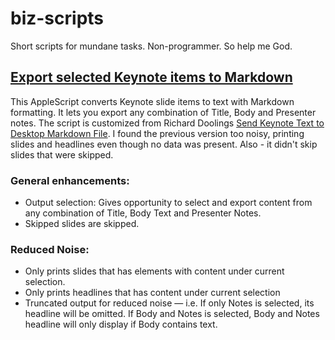 # biz-scripts
Short scripts for mundane tasks. Non-programmer. So help me God.

## [Export selected Keynote items to Markdown](https://github.com/bonka/biz-scripts/blob/master/Export%20Selected%20Keynote%20items%20to%20Markdown)
This AppleScript converts Keynote slide items to text with Markdown formatting. It lets you export any combination of Title, Body and Presenter notes. The script is customized from Richard Doolings [Send Keynote Text to Desktop Markdown File](https://gist.github.com/RichardDooling/5e616a40d2969ba136a4). I found the previous version too noisy, printing slides and headlines even though no data was present. Also - it didn't skip slides that were skipped.

### General enhancements:
- Output selection: Gives opportunity to select and export content from any combination of Title, Body Text and Presenter Notes.
- Skipped slides are skipped.

### Reduced Noise:
- Only prints slides that has elements with content under current selection.
- Only prints headlines that has content under current selection
- Truncated output for reduced noise —  i.e. If only Notes is selected, its headline will be omitted. If Body and Notes is selected, Body and Notes headline will only display if Body contains text.
